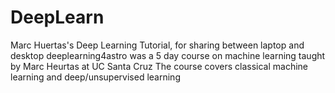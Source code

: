 # DeepLearn
Marc Huertas's Deep Learning Tutorial, for sharing between laptop and desktop
deeplearning4astro was a 5 day course on machine learning taught by Marc Heurtas at UC Santa Cruz
The course covers classical machine learning and deep/unsupervised learning
